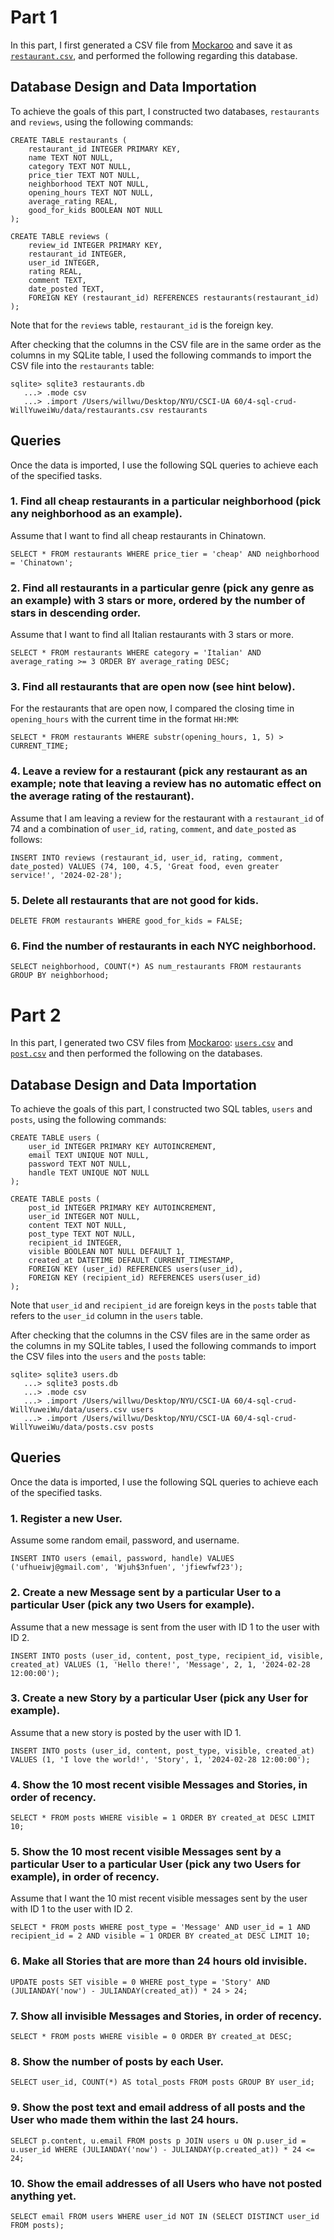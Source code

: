 # Part 1

In this part, I first generated a CSV file from [Mockaroo](https://mockaroo.com/) and save it as [`restaurant.csv`](https://github.com/dbdesign-students-spring2024/4-sql-crud-WillYuweiWu/blob/main/data/restaurants.csv), and performed the following regarding this database. 

## Database Design and Data Importation

To achieve the goals of this part, I constructed two databases, `restaurants` and `reviews`, using the following commands: 

```
CREATE TABLE restaurants (
    restaurant_id INTEGER PRIMARY KEY,
    name TEXT NOT NULL,
    category TEXT NOT NULL,
    price_tier TEXT NOT NULL,
    neighborhood TEXT NOT NULL,
    opening_hours TEXT NOT NULL,
    average_rating REAL,
    good_for_kids BOOLEAN NOT NULL
);

CREATE TABLE reviews (
    review_id INTEGER PRIMARY KEY,
    restaurant_id INTEGER,
    user_id INTEGER,
    rating REAL,
    comment TEXT,
    date_posted TEXT,
    FOREIGN KEY (restaurant_id) REFERENCES restaurants(restaurant_id)
);
```

Note that for the `reviews` table, `restaurant_id` is the foreign key. 

After checking that the columns in the CSV file are in the same order as the columns in my SQLite table, I used the following commands to import the CSV file into the `restaurants` table: 

```
sqlite> sqlite3 restaurants.db
   ...> .mode csv
   ...> .import /Users/willwu/Desktop/NYU/CSCI-UA 60/4-sql-crud-WillYuweiWu/data/restaurants.csv restaurants
```

## Queries

Once the data is imported, I use the following SQL queries to achieve each of the specified tasks. 

### 1. Find all cheap restaurants in a particular neighborhood (pick any neighborhood as an example). 

Assume that I want to find all cheap restaurants in Chinatown. 

```
SELECT * FROM restaurants WHERE price_tier = 'cheap' AND neighborhood = 'Chinatown';
```

### 2. Find all restaurants in a particular genre (pick any genre as an example) with 3 stars or more, ordered by the number of stars in descending order. 

Assume that I want to find all Italian restaurants with 3 stars or more. 

```
SELECT * FROM restaurants WHERE category = 'Italian' AND average_rating >= 3 ORDER BY average_rating DESC;
```

### 3. Find all restaurants that are open now (see hint below).

For the restaurants that are open now, I compared the closing time in `opening_hours` with the current time in the format `HH:MM`:

```
SELECT * FROM restaurants WHERE substr(opening_hours, 1, 5) > CURRENT_TIME;
```

### 4. Leave a review for a restaurant (pick any restaurant as an example; note that leaving a review has no automatic effect on the average rating of the restaurant).

Assume that I am leaving a review for the restaurant with a `restaurant_id` of 74 and a combination of       `user_id`, `rating`, `comment`, and `date_posted` as follows:

```
INSERT INTO reviews (restaurant_id, user_id, rating, comment, date_posted) VALUES (74, 100, 4.5, 'Great food, even greater service!', '2024-02-28');
```

### 5. Delete all restaurants that are not good for kids.

```
DELETE FROM restaurants WHERE good_for_kids = FALSE;
```

### 6. Find the number of restaurants in each NYC neighborhood.

```
SELECT neighborhood, COUNT(*) AS num_restaurants FROM restaurants GROUP BY neighborhood;
```

# Part 2

In this part, I generated two CSV files from [Mockaroo](https://mockaroo.com/): [`users.csv`](https://github.com/dbdesign-students-spring2024/4-sql-crud-WillYuweiWu/blob/main/data/users.csv) and [`post.csv`](https://github.com/dbdesign-students-spring2024/4-sql-crud-WillYuweiWu/blob/main/data/posts.csv) and then performed the following on the databases. 

## Database Design and Data Importation

To achieve the goals of this part, I constructed two SQL tables, `users` and `posts`, using the following commands:

```
CREATE TABLE users (
    user_id INTEGER PRIMARY KEY AUTOINCREMENT,
    email TEXT UNIQUE NOT NULL,
    password TEXT NOT NULL,
    handle TEXT UNIQUE NOT NULL
);

CREATE TABLE posts (
    post_id INTEGER PRIMARY KEY AUTOINCREMENT,
    user_id INTEGER NOT NULL,
    content TEXT NOT NULL,
    post_type TEXT NOT NULL,
    recipient_id INTEGER,
    visible BOOLEAN NOT NULL DEFAULT 1,
    created_at DATETIME DEFAULT CURRENT_TIMESTAMP,
    FOREIGN KEY (user_id) REFERENCES users(user_id),
    FOREIGN KEY (recipient_id) REFERENCES users(user_id)
);
```

Note that `user_id` and `recipient_id` are foreign keys in the `posts` table that refers to the `user_id` column in the `users` table. 

After checking that the columns in the CSV files are in the same order as the columns in my SQLite tables, I used the following commands to import the CSV files into the `users` and the `posts` table: 

```
sqlite> sqlite3 users.db
   ...> sqlite3 posts.db
   ...> .mode csv
   ...> .import /Users/willwu/Desktop/NYU/CSCI-UA 60/4-sql-crud-WillYuweiWu/data/users.csv users
   ...> .import /Users/willwu/Desktop/NYU/CSCI-UA 60/4-sql-crud-WillYuweiWu/data/posts.csv posts
```

## Queries
Once the data is imported, I use the following SQL queries to achieve each of the specified tasks. 

### 1. Register a new User.

Assume some random email, password, and username. 

```
INSERT INTO users (email, password, handle) VALUES ('ufhueiwj@gmail.com', 'Wjuh$3nfuen', 'jfiewfwf23');
```

### 2. Create a new Message sent by a particular User to a particular User (pick any two Users for example).

Assume that a new message is sent from the user with ID 1 to the user with ID 2. 

```
INSERT INTO posts (user_id, content, post_type, recipient_id, visible, created_at) VALUES (1, 'Hello there!', 'Message', 2, 1, '2024-02-28 12:00:00');
```

### 3. Create a new Story by a particular User (pick any User for example).

Assume that a new story is posted by the user with ID 1. 

```
INSERT INTO posts (user_id, content, post_type, visible, created_at) VALUES (1, 'I love the world!', 'Story', 1, '2024-02-28 12:00:00');
```

### 4. Show the 10 most recent visible Messages and Stories, in order of recency.

```
SELECT * FROM posts WHERE visible = 1 ORDER BY created_at DESC LIMIT 10;
```

### 5. Show the 10 most recent visible Messages sent by a particular User to a particular User (pick any two Users for example), in order of recency.

Assume that I want the 10 mist recent visible messages sent by the user with ID 1 to the user with ID 2. 

```
SELECT * FROM posts WHERE post_type = 'Message' AND user_id = 1 AND recipient_id = 2 AND visible = 1 ORDER BY created_at DESC LIMIT 10;
```

### 6. Make all Stories that are more than 24 hours old invisible.

```
UPDATE posts SET visible = 0 WHERE post_type = 'Story' AND (JULIANDAY('now') - JULIANDAY(created_at)) * 24 > 24;
```

### 7. Show all invisible Messages and Stories, in order of recency.

```
SELECT * FROM posts WHERE visible = 0 ORDER BY created_at DESC;
```

### 8. Show the number of posts by each User.

```
SELECT user_id, COUNT(*) AS total_posts FROM posts GROUP BY user_id;
```

### 9. Show the post text and email address of all posts and the User who made them within the last 24 hours.

```
SELECT p.content, u.email FROM posts p JOIN users u ON p.user_id = u.user_id WHERE (JULIANDAY('now') - JULIANDAY(p.created_at)) * 24 <= 24;
```

### 10. Show the email addresses of all Users who have not posted anything yet.

```
SELECT email FROM users WHERE user_id NOT IN (SELECT DISTINCT user_id FROM posts);
```